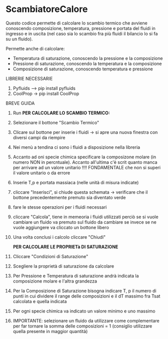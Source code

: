 # ScambiatoreCalore

Questo codice permette di calcolare lo scambio termico che avviene conoscendo composizione, temperatura, pressione e portata del fluidi in ingresso e in uscita (nel caso sia lo scambio fra più fluidi il bilancio lo si fa su un fluido).

Permette anche di calcolare:

* Temperatura di saturazione, conoscendo la pressione e la composizione
* Pressione di saturazione, conoscendo la temperatura e la composizione
* Composizione di saturazione, conoscendo temperatura e pressione

LIBRERIE NECESSARIE

1) Pyfluids --> pip install pyfluids
2) CoolProp -> pip install CoolProp

 BREVE GUIDA

1) Run
   **PER CALCOLARE LO SCAMBIO TERMICO:**
2) Selezionare il bottone "Scambio Termico"
3) Clicare sul bottone per inserie i fluidi -> si apre una nuova finestra con diversi campi da riempire
4) Nei menù a tendina ci sono i fluidi a disposizione nella libreria
5) Accanto ad oni specie chimica specificare la composizone molare (in numero NON in percntuale). Accanto all'ultima c'è scrit quanto manca per arrivare ad un valore unitario !!!! FONDAMENTALE che non si superi il valore unitario o da errore
6) Inserie T,p e portata massiaca (nelle unità di misura indicate)
7) cliccare "Inserisci", si chiude questa schemata -> verificare che il bottone precedentemente premuto sia diventato verde
8) fare le stesse operazioni per i fluidi necessari
9) cliccare "Calcola", tiene in memeoria i fluidi utilizzati perciò se si vuole cambiare un fluido va premuto sul fluido da cambiare se invece se ne vuole aggiungere va cliccato un bottone libero
10) Una volta conclusi i calcolo cliccare "Chiudi"

    **PER CALCOLARE LE PROPRIETà DI SATURAZIONE**
11) Cliccare "Condizioni di Saturazione"
12) Scegliere la proprietà di saturazione da calcolare
13) Per Pressione e Temperatura di saturazione andrà indicata la composizione molare e l'altra grandezza
14) Per la Composizione di Saturazione bisogna indicare T, p il numero di punti in cui dividere il range delle composizioni e il dT massimo fra Tsat calcolata e quella indicata
15) Per ogni specie chimica va indicato un valore minimo e uno massimo
16) IMPORTANTE: selezionare un fluido da utilizzare come complementare per far tornare la somma delle composizioni = 1 (consiglio utilizzare quella presente in maggior quantità)
